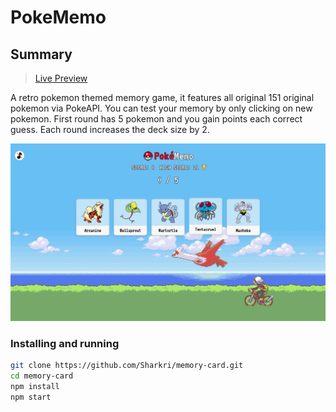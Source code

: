 # PokeMemo

## Summary

> [Live Preview](https://frabjous-palmier-1b298d.netlify.app/)

A retro pokemon themed memory game, it features all original 151 original pokemon via PokeAPI. You can test your memory by only clicking on new pokemon. First round has 5 pokemon and you gain points each correct guess. Each round increases the deck size by 2.

![Alt text](https://github.com/AdotK8/memory-card/blob/main/src/assets/images/readme-image-1.png)

### Installing and running

```bash
git clone https://github.com/Sharkri/memory-card.git
cd memory-card
npm install
npm start
```
